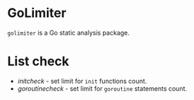 # GoLimiter
``golimiter`` is a Go static analysis package.

# List check
* *initcheck* - set limit for `init` functions count.
* *goroutinecheck* - set limit for `goroutine` statements count.
